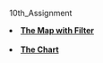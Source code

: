 10th_Assignment

<li><a href="http://dev-comm5961-demo.pantheonsite.io/map2/"><strong>The Map with Filter</strong></a></li>
</br>
<li><a href="http://dev-comm5961-demo.pantheonsite.io/chart/chart.html"> <strong>The Chart </strong></a></li>

